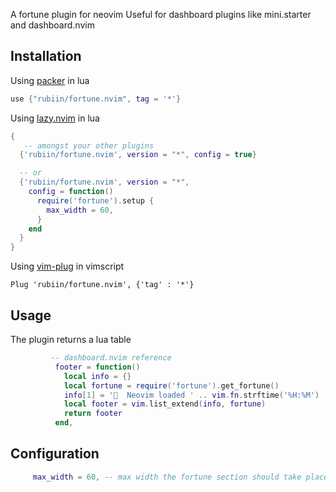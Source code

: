 A fortune plugin for neovim
Useful for dashboard plugins like mini.starter and dashboard.nvim

## Installation

Using [packer](https://github.com/wbthomason/packer.nvim) in lua

```lua
use {"rubiin/fortune.nvim", tag = '*'}
```

Using [lazy.nvim](https://github.com/folke/lazy.nvim) in lua

```lua
{
   -- amongst your other plugins
  {'rubiin/fortune.nvim', version = "*", config = true}

  -- or
  {'rubiin/fortune.nvim', version = "*",
    config = function()
      require('fortune').setup {
        max_width = 60,
      }
    end
  }
}
```

Using [vim-plug](https://github.com/junegunn/vim-plug) in vimscript

```vim
Plug 'rubiin/fortune.nvim', {'tag' : '*'}
```

## Usage
The plugin returns a lua table
```lua
         -- dashboard.nvim reference
          footer = function()
            local info = {}
            local fortune = require('fortune').get_fortune()
            info[1] = '  Neovim loaded ' .. vim.fn.strftime('%H:%M') .. ' on ' .. vim.fn.strftime('%d/%m/%Y') .. ' '
            local footer = vim.list_extend(info, fortune)
            return footer
          end,

```

## Configuration
```lua
     max_width = 60, -- max width the fortune section should take place
```
